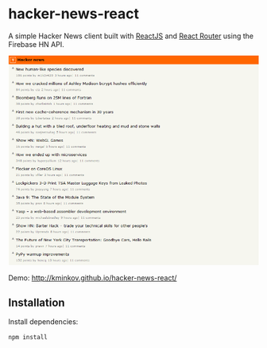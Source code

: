 # hacker-news-react
A simple Hacker News client built with [ReactJS](http://facebook.github.io/react) and [React Router](https://github.com/rackt/react-router) using the Firebase HN API.

[![hacker-news-react screenshot](https://github.com/kminkov/hacker-news-react/raw/master/screenshot.png)](http://kminkov.github.io/hacker-news-react)

Demo: http://kminkov.github.io/hacker-news-react/

## Installation

Install dependencies:

```
npm install
```

